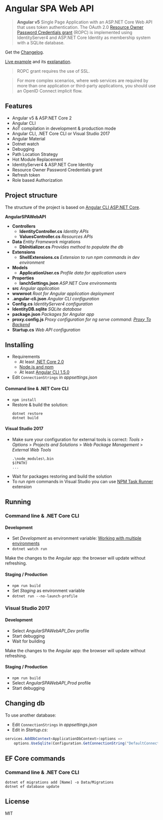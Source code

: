 # Angular SPA Web API

> **Angular v5** Single Page Application with an ASP.NET Core Web API that uses token authentication. 
> The OAuth 2.0 [Resource Owner Password Credentials grant](https://tools.ietf.org/html/rfc6749#section-4.3) (ROPC) is implemented using IdentityServer4 
> and ASP.NET Core Identity as membership system with a SQLite database.

Get the [Changelog](https://github.com/robisim74/AngularSPAWebAPI/blob/master/CHANGELOG.md).

[Live example](http://angularspawebapi.azurewebsites.net) and its [explanation](https://github.com/robisim74/AngularSPAWebAPI/blob/master/EXPLANATION.md).

> ROPC grant requires the use of SSL.

> For more complex scenarios, where web services are required by more than one application or third-party applications, 
you should use an OpenID Connect implicit flow.

## Features
- Angular v5 & ASP.NET Core 2
- Angular CLI
- AoT compilation in development & production mode
- Angular CLI, .NET Core CLI or Visual Studio 2017
- Angular Material
- Dotnet watch
- Debugging
- Path Location Strategy
- Hot Module Replacement
- IdentityServer4 & ASP.NET Core Identity
- Resource Owner Password Credentials grant
- Refresh token
- Role based Authorization

## Project structure
The structure of the project is based on [Angular CLI ASP.NET Core](https://github.com/robisim74/AngularCliAspNetCore).

**AngularSPAWebAPI**
- **Controllers**
	- **IdentityController.cs** _Identity APIs_
	- **ValuesController.cs** _Resources APIs_
- **Data** _Entity Framework_ migrations
	- **DbInitializer.cs** _Provides method to populate the db_
- **Extensions**
	- **ShellExtensions.cs** _Extension to run npm commands in dev environment_
- **Models**
	- **ApplicationUser.cs** _Profile data for application users_
- **Properties**
	- **lanchSettings.json** _ASP.NET Core environments_
- **src** _Angular application_
- **wwwroot** _Root for Angular application deployment_
- **.angular-cli.json** _Angular CLI configuration_
- **Config.cs** _IdentityServer4 configuration_
- **IdentityDB.sqlite** _SQLite database_
- **package.json** _Packages for Angular app_
- **proxy.config.js** _Proxy configuration for ng serve command: [Proxy To Backend](https://github.com/angular/angular-cli/wiki/stories-proxy)_
- **Startup.cs** _Web API configuration_

## Installing
- Requirements
	- At least [.NET Core 2.0](https://www.microsoft.com/net/download/core)
	- [Node.js and npm](https://docs.npmjs.com/getting-started/installing-node)
    - At least [Angular CLI 1.5.0](https://github.com/angular/angular-cli)
- Edit `ConnectionStrings` in _appsettings.json_

#### Command line & .NET Core CLI
- `npm install`
- Restore & build the solution:
	```Shell
	dotnet restore
	dotnet build
	```
#### Visual Studio 2017
- Make sure your configuration for external tools is correct:
	_Tools_ > _Options_ > _Projects and Solutions_ > _Web Package Management_ > _External Web Tools_
	```
	.\node_modules\.bin
	$(PATH)
	...
	```
- Wait for packages restoring and build the solution
- To run _npm_ commands in Visual Studio you can use [NPM Task Runner](https://marketplace.visualstudio.com/items?itemName=MadsKristensen.NPMTaskRunner) extension

## Running

### Command line & .NET Core CLI

#### Development
- Set _Development_ as environment variable: [Working with multiple environments](https://docs.microsoft.com/en-us/aspnet/core/fundamentals/environments)
- `dotnet watch run`

Make the changes to the Angular app: the browser will update without refreshing.

#### Staging / Production
- `npm run build`
- Set _Staging_ as environment variable
- `dotnet run --no-launch-profile`

### Visual Studio 2017

#### Development
- Select _AngularSPAWebAPI_Dev_ profile
- Start debugging
- Wait for building

Make the changes to the Angular app: the browser will update without refreshing.

#### Staging / Production
- `npm run build`
- Select _AngularSPAWebAPI_Prod_ profile
- Start debugging

## Changing db
To use another database:
- Edit `ConnectionStrings` in _appsettings.json_
- Edit in _Startup.cs_:
```C#
services.AddDbContext<ApplicationDbContext>(options =>
    options.UseSqlite(Configuration.GetConnectionString("DefaultConnection")));
```

## EF Core commands

### Command line & .NET Core CLI
```Shell
dotnet ef migrations add [Name] -o Data/Migrations
dotnet ef database update
```

## License
MIT
